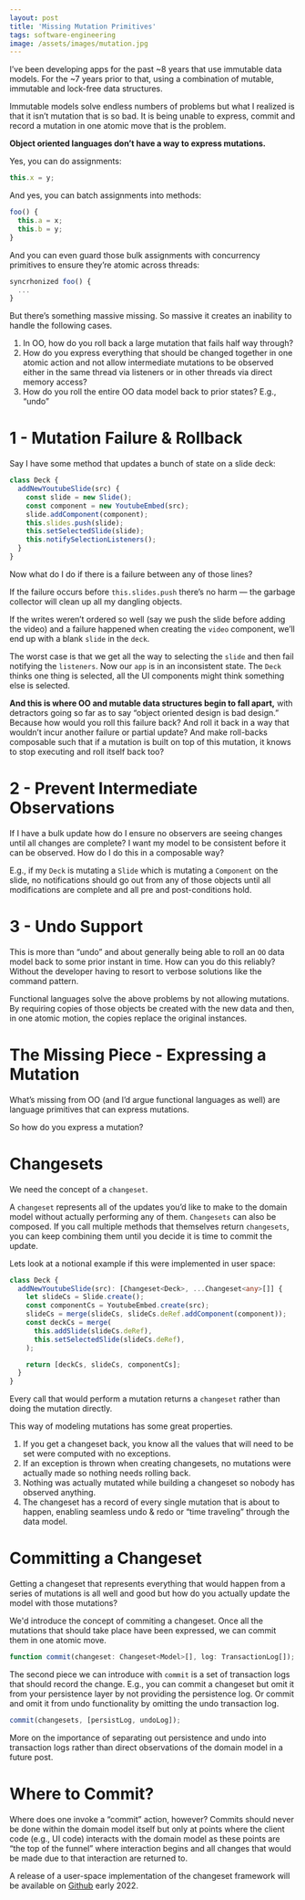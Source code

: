```yaml
---
layout: post
title: 'Missing Mutation Primitives'
tags: software-engineering
image: /assets/images/mutation.jpg
---
```


I’ve been developing apps for the past ~8 years that use immutable data models. For the ~7 years prior to that, using a combination of mutable, immutable and lock-free data structures.

Immutable models solve endless numbers of problems but what I realized is that it isn’t mutation that is so bad. It is being unable to express, commit and record a mutation in one atomic move that is the problem.

**Object oriented languages don’t have a way to express mutations.**

Yes, you can do assignments:

```typescript
this.x = y;
```

And yes, you can batch assignments into methods:

```typescript
foo() {
  this.a = x;
  this.b = y;
}
```

And you can even guard those bulk assignments with concurrency primitives to ensure they’re atomic across threads:

```typescript
syncrhonized foo() {
  ...
}
```

But there’s something massive missing. So massive it creates an inability to handle the following cases.

1. In OO, how do you roll back a large mutation that fails half way through?
2. How do you express everything that should be changed together in one atomic action and not allow intermediate mutations to be observed either in the same thread via listeners or in other threads via direct memory access?
3. How do you roll the entire OO data model back to prior states? E.g., “undo”

# 1 - Mutation Failure & Rollback

Say I have some method that updates a bunch of state on a slide deck:

```typescript
class Deck {
  addNewYoutubeSlide(src) {
    const slide = new Slide();
    const component = new YoutubeEmbed(src);
    slide.addComponent(component);
    this.slides.push(slide);
    this.setSelectedSlide(slide);
    this.notifySelectionListeners();
  }
}
```

Now what do I do if there is a failure between any of those lines?

If the failure occurs before `this.slides.push` there’s no harm — the garbage collector will clean up all my dangling objects.

If the writes weren’t ordered so well (say we push the slide before adding the video) and a failure happened when creating the `video` component, we’ll end up with a blank `slide` in the `deck`.

The worst case is that we get all the way to selecting the `slide` and then fail notifying the `listeners`. Now our `app` is in an inconsistent state. The `Deck` thinks one thing is selected, all the UI components might think something else is selected.

**And this is where OO and mutable data structures begin to fall apart,** with detractors going so far as to say “object oriented design is bad design.” Because how would you roll this failure back? And roll it back in a way that wouldn’t incur another failure or partial update? And make roll-backs composable such that if a mutation is built on top of this mutation, it knows to stop executing and roll itself back too?

# 2 - Prevent Intermediate Observations

If I have a bulk update how do I ensure no observers are seeing changes until all changes are complete? I want my model to be consistent before it can be observed. How do I do this in a composable way?

E.g., if my `Deck` is mutating a `Slide` which is mutating a `Component` on the slide, no notifications should go out from any of those objects until all modifications are complete and all pre and post-conditions hold.

# 3 - Undo Support

This is more than “undo” and about generally being able to roll an `OO` data model back to some prior instant in time. How can you do this reliably? Without the developer having to resort to verbose solutions like the command pattern.

Functional languages solve the above problems by not allowing mutations. By requiring copies of those objects be created with the new data and then, in one atomic motion, the copies replace the original instances.

# The Missing Piece - Expressing a Mutation

What’s missing from OO (and I’d argue functional languages as well) are language primitives that can express mutations.

So how do you express a mutation?

# Changesets

We need the concept of a `changeset`.

A `changeset` represents all of the updates you’d like to make to the domain model without actually performing any of them. `Changesets` can also be composed. If you call multiple methods that themselves return `changesets`, you can keep combining them until you decide it is time to commit the update.

Lets look at a notional example if this were implemented in user space:

```typescript
class Deck {
  addNewYoutubeSlide(src): [Changeset<Deck>, ...Changeset<any>[]] {
    let slideCs = Slide.create();
    const componentCs = YoutubeEmbed.create(src);
    slideCs = merge(slideCs, slideCs.deRef.addComponent(component));
    const deckCs = merge(
      this.addSlide(slideCs.deRef),
      this.setSelectedSlide(slideCs.deRef),
    );

    return [deckCs, slideCs, componentCs];
  }
}
```

Every call that would perform a mutation returns a `changeset` rather than doing the mutation directly.

This way of modeling mutations has some great properties.

1. If you get a changeset back, you know all the values that will need to be set were computed with no exceptions.
2. If an exception is thrown when creating changesets, no mutations were actually made so nothing needs rolling back.
3. Nothing was actually mutated while building a changeset so nobody has observed anything.
4. The changeset has a record of every single mutation that is about to happen, enabling seamless undo & redo or “time traveling” through the data model.

# Committing a Changeset

Getting a changeset that represents everything that would happen from a series of mutations is all well and good but how do you actually update the model with those mutations?

We'd introduce the concept of commiting a changeset. Once all the mutations that should take place have been expressed, we can commit them in one atomic move.

```typescript
function commit(changeset: Changeset<Model>[], log: TransactionLog[]);
```

The second piece we can introduce with `commit` is a set of transaction logs that should record the change. E.g., you can commit a changeset but omit it from your persistence layer by not providing the persistence log. Or commit and omit it from undo functionality by omitting the undo transaction log.

```typescript
commit(changesets, [persistLog, undoLog]);
```

More on the importance of separating out persistence and undo into transaction logs rather than direct observations of the domain model in a future post.

# Where to Commit?

Where does one invoke a “commit” action, however? Commits should never be done within the domain model itself but only at points where the client code (e.g., UI code) interacts with the domain model as these points are “the top of the funnel” where interaction begins and all changes that would be made due to that interaction are returned to.

A release of a user-space implementation of the changeset framework will be available on [Github](https://github.com/tantaman) early 2022.
